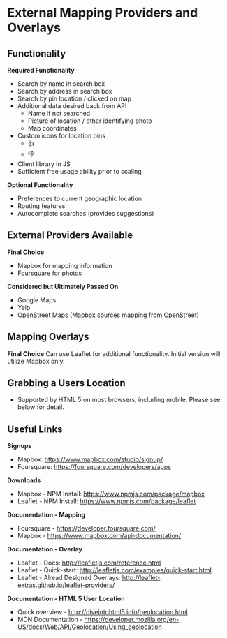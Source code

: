 # External Mapping Providers and Overlays #

## Functionality ##
**Required Functionality**

* Search by name in search box
* Search by address in search box
* Search by pin location / clicked on map
* Additional data desired back from API
  * Name if not searched
  * Picture of location / other identifying photo
  * Map coordinates
* Custom icons for location pins
  * :thumbsup:
  * :thumbsdown:
* Client library in JS
* Sufficient free usage ability prior to scaling

**Optional Functionality**

* Preferences to current geographic location
* Routing features
* Autocomplete searches (provides suggestions)

## External Providers Available ##
**Final Choice**
* Mapbox for mapping information
* Foursquare for photos

**Considered but Ultimately Passed On**
* Google Maps
* Yelp
* OpenStreet Maps (Mapbox sources mapping from OpenStreet)

## Mapping Overlays ##
**Final Choice**
Can use Leaflet for additional functionality. Initial version will utilize Mapbox only.

## Grabbing a Users Location ##
* Supported by HTML 5 on most browsers, including mobile. Please see below for detail.

## Useful Links ##
**Signups**
* Mapbox: https://www.mapbox.com/studio/signup/
* Foursquare: https://foursquare.com/developers/apps

**Downloads**
* Mapbox - NPM Install: https://www.npmjs.com/package/mapbox
* Leaflet - NPM Install: https://www.npmjs.com/package/leaflet

**Documentation - Mapping**
* Foursquare - https://developer.foursquare.com/
* Mapbox - https://www.mapbox.com/api-documentation/

**Documentation - Overlay**
* Leaflet - Docs: http://leafletjs.com/reference.html
* Leaflet - Quick-start: http://leafletjs.com/examples/quick-start.html
* Leaflet - Alread Designed Overlays: http://leaflet-extras.github.io/leaflet-providers/

**Documentation - HTML 5 User Location**
* Quick overview - http://diveintohtml5.info/geolocation.html
* MDN Documentation - https://developer.mozilla.org/en-US/docs/Web/API/Geolocation/Using_geolocation

